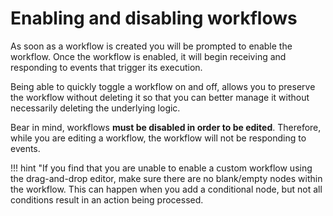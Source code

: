 # Enabling and disabling workflows

As soon as a workflow is created you will be prompted to enable the workflow. Once the workflow is enabled, it will begin receiving and responding to events that trigger its execution. 

Being able to quickly toggle a workflow on and off, allows you to preserve the workflow without deleting it so that you can better manage it without necessarily deleting the underlying logic. 

Bear in mind, workflows **must be disabled in order to be edited**. Therefore, while you are editing a workflow, the workflow will not be responding to events. 

!!! hint "If you find that you are unable to enable a custom workflow using the drag-and-drop editor, make sure there are no blank/empty nodes within the workflow. This can happen when you add a conditional node, but not all conditions result in an action being processed.

